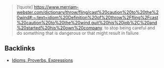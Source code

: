 > [!quote] https://www.merriam-webster.com/dictionary/throw/fling/cast%20caution%20to%20the%20wind#:~:text=idiom%20Definition%20of%20throw%2Ffling%2Fcast%20caution%20to%20the%20wind,quit%20his%20job%2C%20and%20started%20his%20own%20company.
> to stop being careful and do something that is dangerous or that might result in failure


## Backlinks
- [Idioms, Proverbs, Expressions](🚿%20shower%20thoughts/idioms/Idioms,%20Proverbs,%20Expressions.md)

